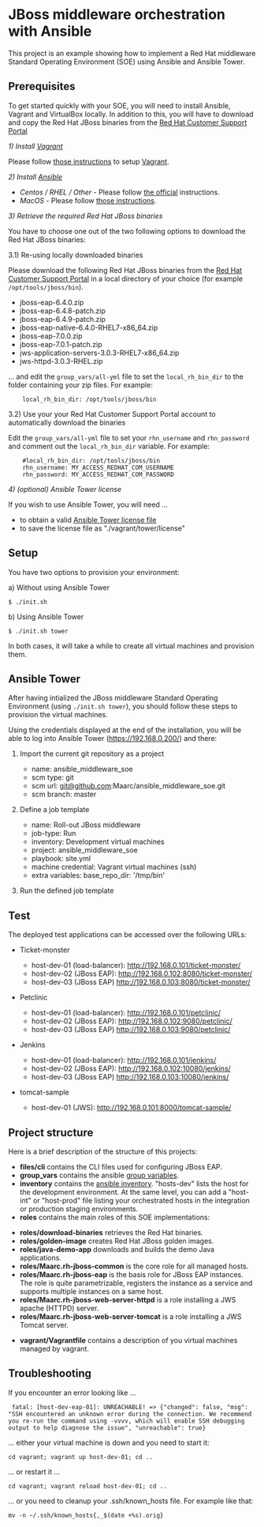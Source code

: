 # JBoss middleware orchestration with Ansible

This project is an example showing how to implement a Red Hat middleware Standard Operating Environment (SOE) using Ansible and Ansible Tower.

## Prerequisites

To get started quickly with your SOE, you will need to install Ansible, Vagrant and VirtualBox locally. In addition to this, you will have to download and copy the Red Hat JBoss binaries from the [Red Hat Customer Support Portal](https://www.redhat.com/wapps/sso/login.html?redirect=https%3A%2F%2Faccess.redhat.com%2Fjbossnetwork%2Frestricted%2FlistSoftware.html)

*1) Install [Vagrant](https://www.vagrantup.com/)*

Please follow [those instructions](https://www.vagrantup.com/docs/installation/) to setup [Vagrant](https://www.vagrantup.com/).

*2) Install [Ansible](https://www.ansible.com/)*

* *Centos / RHEL / Other* - Please follow [the official](https://docs.ansible.com/ansible/intro_installation.html) instructions.
* *MacOS* - Please follow [those instructions](https://valdhaus.co/writings/ansible-mac-osx/).

*3) Retrieve the required Red Hat JBoss binaries*

You have to choose one out of the two following options to download the Red Hat JBoss binaries:

3.1) Re-using locally downloaded binaries

Please download the following Red Hat JBoss binaries from the [Red Hat Customer Support Portal](https://www.redhat.com/wapps/sso/login.html?redirect=https%3A%2F%2Faccess.redhat.com%2Fjbossnetwork%2Frestricted%2FlistSoftware.html) in a local directory of your choice (for example `/opt/tools/jboss/bin`).

* jboss-eap-6.4.0.zip
* jboss-eap-6.4.8-patch.zip
* jboss-eap-6.4.9-patch.zip
* jboss-eap-native-6.4.0-RHEL7-x86_64.zip
* jboss-eap-7.0.0.zip
* jboss-eap-7.0.1-patch.zip
* jws-application-servers-3.0.3-RHEL7-x86_64.zip
* jws-httpd-3.0.3-RHEL.zip

... and edit the `group_vars/all-yml` file to set the `local_rh_bin_dir` to the folder containing your zip files. For example:

		local_rh_bin_dir: /opt/tools/jboss/bin


3.2) Use your your Red Hat Customer Support Portal account to automatically download the binaries

Edit the `group_vars/all-yml` file to set your `rhn_username` and `rhn_password` and comment out the `local_rh_bin_dir` variable. For example:

		#local_rh_bin_dir: /opt/tools/jboss/bin
		rhn_username: MY_ACCESS_REDHAT_COM_USERNAME
		rhn_password: MY_ACCESS_REDHAT_COM_PASSWORD


*4) (optional) Ansible Tower license*

If you wish to use Ansible Tower, you will need ...

* to obtain a valid [Ansible Tower license file](https://www.ansible.com/license)
* to save the license file as "./vagrant/tower/license"


## Setup

You have two options to provision your environment:

a) Without using Ansible Tower

	$ ./init.sh

b) Using Ansible Tower

	$ ./init.sh tower

In both cases, it will take a while to create all virtual machines and provision them.


## Ansible Tower

After having intialized the JBoss middleware Standard Operating Environment (using  `./init.sh tower`), you should follow these steps to provision the virtual machines.

Using the credentials displayed at the end of the installation, you will be able to log into Ansible Tower (https://192.168.0.200/) and there:

1. Import the current git repository as a project
    - name: ansible_middleware_soe
    - scm type: git
    - scm url: git@github.com:Maarc/ansible_middleware_soe.git
    - scm branch: master

2. Define a job template
    - name: Roll-out JBoss middleware
    - job-type: Run
    - inventory: Development virtual machines
    - project: ansible_middleware_soe
    - playbook: site.yml
    - machine credential: Vagrant virtual machines (ssh)
    - extra variables:  base_repo_dir: '/tmp/bin'

3. Run the defined job template


## Test

The deployed test applications can be accessed over the following URLs:

* Ticket-monster
  - host-dev-01 (load-balancer): http://192.168.0.101/ticket-monster/
  - host-dev-02 (JBoss EAP): http://192.168.0.102:8080/ticket-monster/
  - host-dev-03 (JBoss EAP) http://192.168.0.103:8080/ticket-monster/

* Petclinic
  - host-dev-01 (load-balancer): http://192.168.0.101/petclinic/
  - host-dev-02 (JBoss EAP): http://192.168.0.102:9080/petclinic/
  - host-dev-03 (JBoss EAP) http://192.168.0.103:9080/petclinic/

* Jenkins
  - host-dev-01 (load-balancer): http://192.168.0.101/jenkins/
  - host-dev-02 (JBoss EAP): http://192.168.0.102:10080/jenkins/
  - host-dev-03 (JBoss EAP) http://192.168.0.103:10080/jenkins/

* tomcat-sample
  - host-dev-01 (JWS): http://192.168.0.101:8000/tomcat-sample/


## Project structure

Here is a brief description of the structure of this projects:

* **files/cli** contains the CLI files used for configuring JBoss EAP.
* **group_vars** contains the ansible [group variables](https://docs.ansible.com/ansible/playbooks_variables.html).
* **inventory** contains the [ansible inventory](https://docs.ansible.com/ansible/intro_inventory.html). "hosts-dev" lists the host for the development environment. At the same level, you can add a "host-int" or "host-prod" file listing your orchestrated hosts in the integration or production staging environments.
* **roles** contains the main roles of this SOE implementations:
 - **roles/download-binaries** retrieves the Red Hat binaries.
 - **roles/golden-image** creates Red Hat JBoss golden images.
 - **roles/java-demo-app** downloads and builds the demo Java applications.
 - **roles/Maarc.rh-jboss-common** is the core role for all managed hosts.
 - **roles/Maarc.rh-jboss-eap** is the basis role for JBoss EAP instances. The role is quite parametrizable, registers the instance as a service and supports multiple instances on a same host.
 - **roles/Maarc.rh-jboss-web-server-httpd** is a role installing a JWS apache (HTTPD) server.
 - **roles/Maarc.rh-jboss-web-server-tomcat** is a role installing a JWS Tomcat server.
* **vagrant/Vagrantfile** contains a description of you virtual machines managed by vagrant.



## Troubleshooting

If you encounter an error looking like ...

	 fatal: [host-dev-eap-01]: UNREACHABLE! => {"changed": false, "msg": "SSH encountered an unknown error during the connection. We recommend you re-run the command using -vvvv, which will enable SSH debugging output to help diagnose the issue", "unreachable": true}

... either your virtual machine is down and you need to start it:

    cd vagrant; vagrant up host-dev-01; cd ..

... or restart it ...

    cd vagrant; vagrant reload host-dev-01; cd ..

... or you need to cleanup your .ssh/known_hosts file. For example like that:

    mv -n ~/.ssh/known_hosts{,_$(date +%s).orig}
